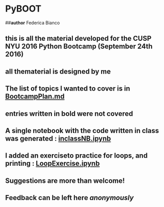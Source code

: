 # PyBOOT
##__author__ Federica Bianco
## this is all the material developed for the CUSP NYU 2016 Python Bootcamp (September 24th 2016)
## all thematerial is designed by me 

## The list of topics I wanted to cover is in [BootcampPlan.md](BootcampPlan.md)
## entries written in bold were not covered
## A single notebook with the code written in class was generated : [inclassNB.ipynb](inclassNB.ipynb)
## I added an exerciseto practice for loops, and printing : [LoopExercise.ipynb](LoopExercise.ipynb)

## Suggestions are more than welcome! 
## Feedback can be left here _anonymously_
